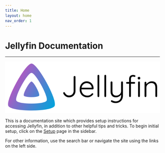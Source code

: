 ```yaml
---
title: Home
layout: home
nav_order: 1
---
```


# Jellyfin Documentation

---

![](/assets/images/640px-Jelly-banner-light.svg.png)

This is a documentation site which provides setup instructions for accessing Jellyfin, in addition to other helpful tips and tricks. To begin initial setup, click on the [Setup] page in the sidebar.

For other information, use the search bar or navigate the site using the links on the left side.

[Setup]: "https://docs.guettlerlabs.com/docs/setup"
